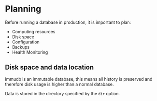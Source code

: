 
# Planning

Before running a database in production, it is important to plan:

- Computing resources
- Disk space
- Configuration
- Backups
- Health Monitoring

## Disk space and data location

immudb is an immutable database, this means all history is preserved and therefore disk usage is higher than a normal database.

Data is stored in the directory specified by the `dir` option.







